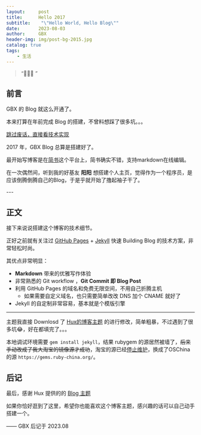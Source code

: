 ```yaml
---
layout:     post
title:      Hello 2017
subtitle:    "\"Hello World, Hello Blog\""
date:       2023-08-03
author:     GBX
header-img: img/post-bg-2015.jpg
catalog: true
tags:
    - 生活
---
```


> “🙉🙉🙉 ”


## 前言

GBX 的 Blog 就这么开通了。

本来打算在年前完成 Blog 的搭建，不曾料想踩了很多坑。。。

[跳过废话，直接看技术实现 ](#build) 

2017 年，GBX Blog 总算是搭建好了。

最开始写博客是在[简书](www.jianshu.com)这个平台上，简书确实不错，支持markdown在线编辑。

在一次偶然间，听到我的好基友 **阳阳** 想搭建个人主页，觉得作为一个程序员，是应该倒腾倒腾自己的Blog，于是乎就开始了撸起袖子干了。

<p id = "build"></p>
---

## 正文

接下来说说搭建这个博客的技术细节。  

正好之前就有关注过 [GitHub Pages](https://pages.github.com/) + [Jekyll](http://jekyllrb.com/) 快速 Building Blog 的技术方案，非常轻松时尚。

其优点非常明显：

* **Markdown** 带来的优雅写作体验
* 非常熟悉的 Git workflow ，**Git Commit 即 Blog Post**
* 利用 GitHub Pages 的域名和免费无限空间，不用自己折腾主机
	* 如果需要自定义域名，也只需要简单改改 DNS 加个 CNAME 就好了 
* Jekyll 的自定制非常容易，基本就是个模版引擎



---


主题我直接 Downlosd 了 [Hux的博客主题](https://huangxuan.me/) 的进行修改，简单粗暴，不过遇到了很多坑😂，好在都填完了。。。

本地调试环境需要 `gem install jekyll`，结果 rubygem 的源居然被墙了，~~后来手动改成了我大淘宝的镜像源才成功~~，淘宝的源已经[停止维护](https://gems.ruby-china.org/)，换成了OSChina的源 `https://gems.ruby-china.org/`。


## 后记

最后，感谢 Hux 提供的的 [Blog 主题](https://github.com/Huxpro/huxpro.github.io)

如果你恰好逛到了这里，希望你也能喜欢这个博客主题，感兴趣的话可以自己动手搭建一个。

—— GBX 后记于 2023.08
